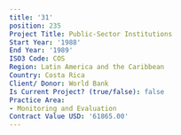 ```yaml
---
title: '31'
position: 235
Project Title: Public-Sector Institutions
Start Year: '1988'
End Year: '1989'
ISO3 Code: COS
Region: Latin America and the Caribbean
Country: Costa Rica
Client/ Donor: World Bank
Is Current Project? (true/false): false
Practice Area:
- Monitoring and Evaluation
Contract Value USD: '61865.00'
---
```


